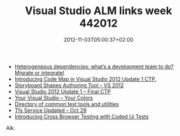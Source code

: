 ﻿---
title: "Visual Studio ALM links week 442012"
description: ""
date: 2012-11-03T05:00:37+02:00
draft: false
tags: [Tfs]
categories: [Tfs]
---
- [Heterogeneous dependencies: what’s a development team to do? Migrate or integrate!](http://blogs.msdn.com/b/visualstudioalm/archive/2012/10/24/heterogeneous-dependencies-what-s-a-development-team-to-do-migrate-or-integrate.aspx)
- [Introducing Code Map in Visual Studio 2012 Update 1 CTP.](http://blogs.msdn.com/b/visualstudioalm/archive/2012/10/26/introducing-code-map-in-visual-studio-2012-update-1-ctp.aspx)
- [Storyboard Shapes Authoring Tool – VS 2012](http://mohamedradwan.wordpress.com/2012/10/28/storyboard-shapes-authoring-tool-visual-studio-2012/)
- [Visual Studio 2012 Update 1 – Final CTP](http://blogs.msdn.com/b/bharry/archive/2012/10/29/visual-studio-2012-update-1-final-ctp.aspx)
- [Your Visual Studio – Your Colors](http://blogs.msdn.com/b/visualstudio/archive/2012/10/29/your-visual-studio-your-colors.aspx)
- [Directory of common test tools and utilities](http://blogs.msdn.com/b/visualstudioalm/archive/2012/10/30/directory-of-common-test-tools-and-utilities.aspx?utm_source=twitterfeed&amp;utm_medium=twitter)
- [Tfs Service Updated – Oct 29](http://tfspreview.com/en-us/home/news/2012/oct-29/)
- [Introducing Cross Browser Testing with Coded Ui Tests](http://blogs.msdn.com/b/visualstudioalm/archive/2012/10/30/introducing-cross-browser-testing-with-coded-ui-tests.aspx)

Alk.
